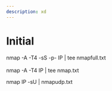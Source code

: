 ```yaml
---
description: xd
---
```


# Initial

nmap -A -T4 -sS -p- IP | tee nmapfull.txt\
\
nmap -A -T4 IP | tee nmap.txt

nmap IP -sU | nmapudp.txt&#x20;



